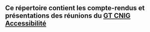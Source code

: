 ## Ce répertoire contient les compte-rendus et présentations des réunions du [GT CNIG Accessibilité](https://cnig.gouv.fr/gt-accessibilite-a18058.html)

